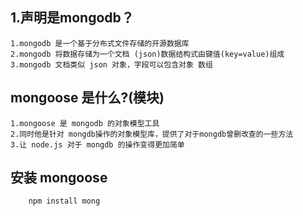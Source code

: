 ## 1.声明是mongodb？
    1.mongodb 是一个基于分布式文件存储的开源数据库
    2.mongodb 将数据存储为一个文档 (json)数据结构式由键值(key=value)组成
    3.mongodb 文档类似 json 对象，字段可以包含对象 数组
## mongoose 是什么?(模块)
    1.mongoose 是 mongodb 的对象模型工具
    2.同时他是针对 mongdb操作的对象模型库，提供了对于mongdb曾删改查的一些方法
    3.让 node.js 对于 mongdb 的操作变得更加简单
## 安装 mongoose
        npm install mong